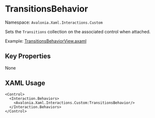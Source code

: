 # TransitionsBehavior

Namespace: `Avalonia.Xaml.Interactions.Custom`

Sets the `Transitions` collection on the associated control when attached.

Example: [TransitionsBehaviorView.axaml](samples/BehaviorsTestApplication/Views/Pages/TransitionsBehaviorView.axaml)

## Key Properties
None

## XAML Usage
```xaml
<Control>
  <Interaction.Behaviors>
    <Avalonia.Xaml.Interactions.Custom:TransitionsBehavior/>
  </Interaction.Behaviors>
</Control>
```
